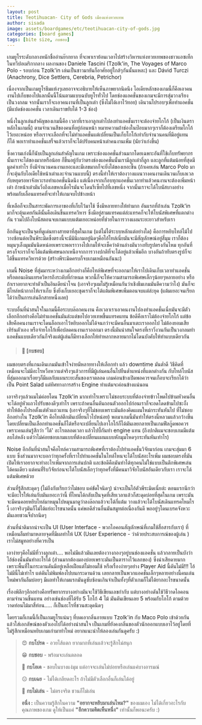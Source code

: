 ```yaml
---
layout: post
title: Teotihuacan- City of Gods เมืองแห่งทวยเทพ
author: sisada
image: assets/boardgames/etc/teotihuacan-city-of-gods.jpg
categories: [board games]
tags: [bite size, กบชอบ]
---
```

เกมยูโรระดับกลางหนักชื่ออ่านย๊ากยาก ที่จะพาเราย้อนเวลาไปสร้างวิหารแห่งทวยเทพของชาวแอซเท็กในทวีปอเมริกากลาง ผลงานของ Daniele Tascini (Tzolk'in, The Voyages of Marco Polo - รอบก่อน Tzolk'in เล่นเป็นชาวมายันก็อาศัยอยู่ใกล้ๆกันนั้นแหละ) และ Dávid Turczi (Anachrony, Dice Settlers, Cerebria, Petrichor)

เนื่องจากเป็นเกมยูโรธีมแห้งๆเลยอาจจะอธิบายให้เห็นภาพยากนิดนึง ไอเดียหลักของเกมนี้ก็คือเอาคนงานไปเก็บของไปแลกนั้นนี้โน้นตามแบบฉบับยูโรทั่วไป โดยช่องแอคชั่นของเกมจะมีการสุ่มวางเรียงเป็นวงกลม จากนั้นเราก็จะเอาคนงานที่เป็นลูกเต๋า (ซึ่งไม่ได้เอาไว้ทอย) เดินวนไปรอบๆเพื่อทำแอคชั่น (มีแปดช่องแอคชั่น เวลาเดินเราขยับได้ 1-3 ช่อง)

หนึ่งในลูกเล่นสำคัญของเกมนี้คือ เวลาที่เราเอาลูกเต๋าไปลงทำแอคชั่นเราจะต้องจ่ายโกโก้ (เป็นเงินตราหลักในเกมนี้) ตามจำนวนสีของคนที่อยู่ก่อนหน้า หมายความถ้าช่องในป๊อบมากๆเราก็ต้องเตรียมโกโก้ไว้เยอะหน่อย หรือเราจะเลือกที่จะไม่ทำแอคชั่นแต่เปลี่ยนเป็นเก็บโกโก้เท่ากับจำนวนคนที่มีอยู่แทนก็ได้ พอเราทำแอคชั่นเสร็จแล้วเราก็จะได้ปรับคนหน้าเต๋าคนงานเพิ่ม (นัยว่าเก่งขึ้น)


ซึ่งความเก่งนี้ก็นับเป็นลูกเล่นสำคัญในเกม เพราะช่องแอคชั่นส่วนมากโดยเฉพาะอันที่ใช้เก็บทรัพยากรนั้นเราจะได้ของมากหรือน้อย ก็ขึ้นอยู่กับว่าตรงช่องแอคชั่นนั้นเรามีลูกเต๋ากี่ลูก และลูกที่แต้มน้อยที่สุดมีมูลค่าเท่าไร ยิ่งมีจำนวนคนงานเยอะและมีเลขมากก็จะยิ่งได้ของเยอะขึ้น (ถ้าเคยเล่น Marco Polo มาก็จะคุ้นกับไอเดียใช้หน้าเต๋าและจำนวนแบบนี้) ตรงนี้ทำให้เราต้องวางแผนวางคนงานเดินวนเก็บเลเวล กับหยุดรอหาจังหวะรอทำแอคชั่นนิดนึง แต่เนื่องจากเกือบทุกแอคชั่นเวลาทำแล้วคนงานจะต้องเพิ่มหน้าเต๋า ถ้าหน้าเต๋ามันวิ่งถึงเลขหกเมื่อไรมันจะโดนรีเซ็ทไปที่เลขหนึ่ง จากนั้นเราจะได้โบนัสบางอย่าง พร้อมกับเลื่อนแทรคที่จะทำให้เกมจบไปข้างหน้า

ที่เหลือก็จะเป็นสาระพัดการเอาของที่เก็บไว้มาใช้ ซึ่งมีหลายทางให้ทำมาก อันแรกที่ถ้าเล่น Tzolk'in มาก็จะคุ้นเคยกันดีนั้นคือเดินขึ้นแทรควิหาร ซึ่งมีอยู่สามแทรคแต่ล่ะแทรคก็จะให้โบนัสพิเศษที่แตกต่างกัน รวมไปถึงโบนัสตอนจบเกมแบบแต้มเยอะหน่อยที่ช่วยในการวางแผนระยะยาวสำหรับเรา

อีกอันดูจะเป็นจุดที่ดูเด่นทางสายตาที่สุดในเกม (แต่ไม่ได้ระบบหลักแต่อย่างใด) คือการหยิบไทล์ไม้ไปวางซ้อนต่อเป็นพีระมิดซึ่งตรงนี้จะมีมินิเกมอยู่นิดๆคือไอ้ไทล์เนี่ยมันจะมีสัญลักษณ์อยู่สี่มุม เราก็ต้องหมุนๆเล็งมุมมันนิดหน่อยเพราะพอเราวางไปเกมให้จะเช็คว่าด้านล่างมันวางทับรูปตรงกันไหม ทุกอันที่ตรงก็จะเราก็จะได้แต้มพิเศษนอกเหนือจากการวางปกติที่จะได้อยู่แล้วเพิ่มอีก บางอันถ้าทับตรงรูปก็จะได้ขึ้นแทรควิหารด้วย (สร้างพีระมิดครบก็จบเกมเหมือนกันนะ)

เกมนี้ Noise ที่สุ่มมาระหว่างเกมอีกอย่างก็คือไทล์พิเศษที่จะออกมาให้เราไปเดินเก็บเวลาทำแอคชั่นหรือตอนเดินแทรควิหารถึงระดับที่กำหนด พวกนี้ก็จะให้ความสามารถพิเศษเล็กๆน้อยๆหลายอย่าง หรือถ้าเราอยากจะทำตัวเป็นอินเดียน่าโจน (เอาจริงๆผมไม่รู้เหมือนกันว่าเชิงธีมเกมมันตีความว่าไง) มันก็จะมีไทล์หน้ากากให้เราเก็บ ซึ่งยิ่งเก็บเยอะชุดเราก็จะได้แต้มพิเศษเพิ่มตอนจบแต่ล่ะยุค (แต้มเยอะจนเรียกได้ว่าเป็นการเล่นอีกสายหนึ่งเลย)


ระบบอื่นที่น่าสนใจในเกมนี้คือระบบล๊อกคนงาน คือเวลาเราเอาคนงานไปลงทำแอคชั่นเนี่ยมันจะมีตัวเลือกอีกอย่างคือไม่ทำแอคชั่นมันล่ะแต่ขอไปอวยเทพขึ้นแทรคแทน ข้อดีคือเราไม่ต้องจ่ายโกโก้ แต่ข้อเสียคือคนงานเราจะโดนล็อกเอาไว้หยิบออกไม่ได้จนกว่าจะมีคนอื่นมาเตะเราออกไป ไม่ต้องยอมเสียเทิร์นตัวเอง หรือจ่ายโกโก้เพื่อปลดคนงานเราออกมา ตรงนี้มันน่าสนใจตรงที่เราวิ่งวนกันเป็นวงกลมทำแอคชั่นแบบเดียวกันก็จริงแต่ผู้เล่นก็มีทางเลือกให้ทำหลากหลายมากไม่โดนบังคับให้ทำแบบเดียวกัน

> 
> #### 🐸 [กบชอบ]
> 
> 
> 


ผมชอบตรงที่แกนเดินเกมมันเข้าใจง่ายมีหลายทางให้เลือกทำ แล้ว downtime มันต่ำดี วิธีคิดที่เหมือนจะไม่มีอะไรหวือหวาแต่จริงๆแล้วการที่มีผู้เล่นคนอื่นไปยืนต่ำแหน่งที่แตกต่างกัน กับไทล์โบนัสที่สุ่มออกมาเรื่อยๆก็มีผลกับแผนระยะสั้นของเราตลอด เกมค่อนข้างเปิดพอควรจนเกือบจะเรียกได้ว่าเป็น Point Salad แต่ทิศทางการสร้าง Engine ทำแต้มจะค่อนข้างแน่นอน

เอาจริงๆแล้วผมไม่ค่อยโดน Tzolk'in มากเท่าไรเพราะไม่ชอบระบบที่ต้องจ่ายข้าวโพดไปข้ามหัวคนอื่นจะได้อยู่หัวแถวไปรับของดีๆเท่าไร เพราะถ้าคนอื่นดันถอนตัวออกไปก่อนเราก็จะอดโดดข้ามไปซะงั้งทำให้ต้องไปรอตั้งแต่หัวแถวแทน (เอาจริงๆที่ไม่ชอบเพราะมันต้องคิดแผนใหม่กระทันหันไป ที่ไม่ชอบอีกอย่างใน Tzolk'in คือไทล์ตึกมันเปลี่ยนไวไปหน่อย) พอมาเกมนี้มันทำให้ตรงนี้หลวมแล้วกว้างขึ้นโดยเปลี่ยนเป็นเลือกทำแอคชั่นก็ได้หรือจะเปลี่ยนไปเอาโกโก้ก็ได้มันเลยกลายเป็นเกมฟีลกู๊ดพอควร เพราะคนเล่นรู้สึกว่า 'ได้' อะไรตลอดเวลา แล้วไปบี้กันทำ engine แทน (ถึงปกติผมจะชอบเกมมีแต้มลบไล่หลัง แต่ว่าไม่ค่อยชอบเกมแบบที่ต้องเปลี่ยนแผนแบบหักมุมโหดๆกระทันหันเท่าไร)

Noise อีกอันที่น่าสนใจคือไทล์ความสามารถพิเศษที่เราต้องไปทำแอคชั่นวิจัยมาก่อน เกมจะสุ่มมา 6 แบบ ซึ่งส่วนมากจะบอกว่าทุกครั้งที่เราไปทำแอคชั่นในไทล์ไหนจะได้โบนัสอะไรเพิ่ม ผมชอบตรงที่มันเปิดให้เราอยากจะทำอะไรเพิ่มจากการเล่นปกติ และข้อดีคือมันทำได้ทุกคนไม่ใช่แบบเป็นตึกพิเศษเล่นได้คนเดียว แต่คนที่รีบวิจัยก่อนจะได้โบนัสเล็กๆว่าทุกครั้งที่มีคนมาวิจัยโบนัสอันเดียวกับเรา เราจะได้แต้มพิเศษด้วย

ส่วนที่รู้สึกสะดุดๆ (ไม่ถึงกับเรียกว่าไม่ชอบ แค่ขัดใจนิดๆ) น่าจะเป็นไอ้ตัวพีระมิดเนี่ยล่ะ ตอนแรกนีกว่าจะมีอะไรให้เล่นกับมันเยอะกว่านี้ ที่ไหนได้กลับเป็นจุดที่เสียเวลาแล้วก็สะดุดบ่อยที่สุดในเกม เพราะมันจะมีคนคอยหยิบไทล์มาหมุนไปหมุนมาดูว่าลงล๊อกแล้วจะได้กี่แต้ม วางแล้วจะได้โบนัสเดินแทรคไหมไรงี้ เอาจริงๆมันก็ไม่ได้แย่อะไรขนาดนั้น แค่พอดีส่วนอื่นมันสมูทต่อเนื่องกันดี พออยู่ๆโดนเบรคจังหวะมันเลยชวนจิ๊ปากนิดๆ

ส่วนที่น่าติมากน่าจะเป็น UI (User Interface - พวกไอคอนสัญลักษณ์ที่เกมใช้สื่อสารกับเรา) ที่เหมือนลืมทำมาหลายจุดที่มีผลทำให้ UX (User Experience - ว่าด้วยประสบการณ์ของผู้เล่น ) เราไม่สมูทอย่างที่ควรเป็น

เอาง่ายๆคือไม่มีที่วางลูกเต๋า.... พอไม่มีแล้วมันเลยต้องวางกองๆอยู่บนช่องแอคชั่น แล้วกลายเป็นบังว่าไอ้ช่องนั้นมันทำอะไรได้ (ส่วนมากต้องมองบ่อยเพราะมันเป็นตารางไว้แลกของ) ซึ่งน่าเสียดายมากเพราะพื้นที่ในกระดานดันมีอยู่เหลือเฝือแต่ไม่ยอมใช้ หรือเรื่องง่ายๆอย่าง Player Aid นี้ดันไม่มี!!! ไอ้ไม่มีนี้ไม่เท่าไร แต่ดันไม่พิมพ์ลงไปบนกระดานด้วน เลยกลายเป็นพวกแอคชั่นเล็กๆหลายอย่างนี้คนเล่นใหม่พากันลืมบ่อยๆ มีผลทำให้เกมแรกมันดูซับซ้อนเกินจำเป็นทั้งๆที่ตัวเกมก็ไม่ได้ยากอะไรขนาดนั้น

เรื่องพิลึกๆอีกอย่างคือทรัพยากรบางอย่างมันจะใช้วิธีเขียนเลขกำกับ แต่บางอย่างดันใช้วิธีวาดไอคอนตามจำนวนชิ้นแทน อย่างเช่นช่องที่ได้รับ 5 โกโก้ 4 ไม้ มันดันเขียนเลย 5 พร้อมกับโกโก้ ตามด้วยวาดท่อนไม้มาสี่ท่อน..... ก็เป็นอะไรที่ชวนสะดุดนิดๆ

โดยรวมก็เกมนี้ก็เป็นเกมยูโรแน่นๆ ที่บดเอากลิ่นอายแบบ Tzolk'in กับ Maco Polo เข้าด้วยกันแล้วใส่เอกลัษณ์ของตัวเองไปได้อย่างน่าสนใจ เป็นเกมที่ยังคงกลิ่นของตัวนักออกแบบเอาไว้อยู่โดยที่ไม่รู้สึกเหมือนหยิบเกมเก่ามาทำใหม่ อยากแนะนำให้ลองเล่นกันดูครับ :)

> 😍 **กบโปรด** - อวยไส้แตก ยากมากที่เล่นแล้วจะรู้สึกไม่สนุก
> 
> 😁 **กบชอบ** - พร้อมจะเล่นตลอด
> 
> 🙂 **กบโอเค** - ชอบในบางแง่มุม แต่อาจจะเล่นไม่บ่อยหรือเล่นแค่บางอารมณ์
> 
> 😐 **กบเฉย** - ไม่ได้เกลียดอะไร ถ้าไม่มีตัวเลือกอื่นก็เล่นได้อยู่
> 
> 🖕 **กบไม่เล่น** - ไม่ตรงจริต ชวนก็ไม่เล่น
> 
> **อนึ่ง :** เป็นความรู้สึกในความ **"อยากจะหยิบมาเล่นไหม?"** ของผมเอง ไม่ได้เกี่ยวอะไรกับคุณภาพของเกม ดูให้เป็นแค่ **"อีกความคิดเห็นหนึ่ง"** เท่านั้นก็พอนะครับ :)




---

